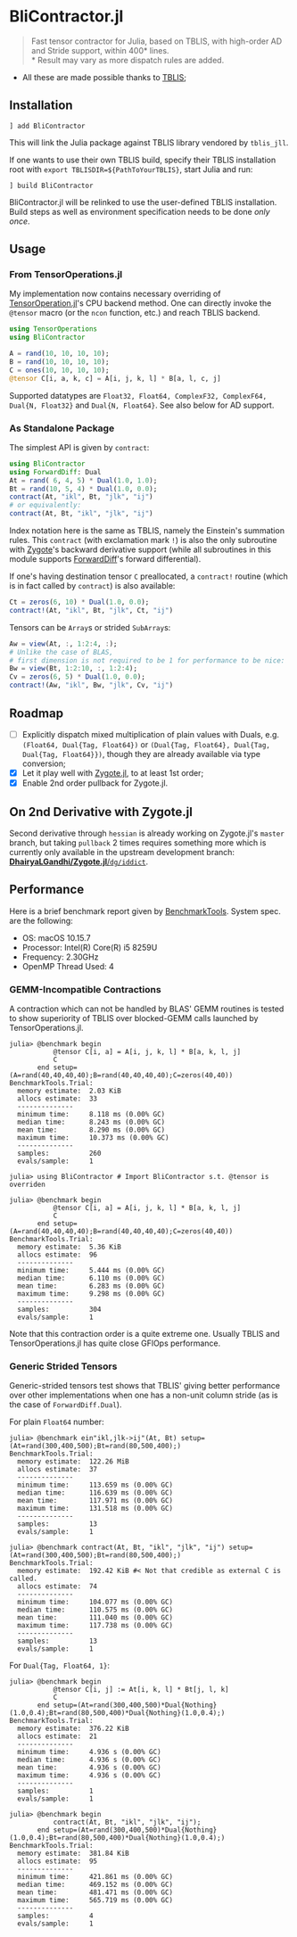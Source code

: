 # BliContractor.jl

> Fast tensor contractor for Julia, based on TBLIS, with high-order AD and Stride support, within 400* lines. <br />
> \* Result may vary as more dispatch rules are added.

- All these are made possible thanks to [TBLIS](https://github.com/devinamatthews/tblis);

## Installation

```
] add BliContractor
```
This will link the Julia package against TBLIS library vendored by `tblis_jll`.

If one wants to use their own TBLIS build, specify their TBLIS installation root
 with `export TBLISDIR=${PathToYourTBLIS}`, start Julia and run:
```
] build BliContractor
```
BliContractor.jl will be relinked to use the user-defined TBLIS installation.
Build steps as well as environment specification needs to be done *only once*.

## Usage

### From TensorOperations.jl

My implementation now contains necessary overriding of [TensorOperation.jl](https://github.com/Jutho/TensorOperations.jl)'s CPU backend method. One can directly invoke the `@tensor` macro (or the `ncon` function, etc.) and reach TBLIS backend.

```julia
using TensorOperations
using BliContractor

A = rand(10, 10, 10, 10);
B = rand(10, 10, 10, 10);
C = ones(10, 10, 10, 10);
@tensor C[i, a, k, c] = A[i, j, k, l] * B[a, l, c, j]
```

Supported datatypes are `Float32, Float64, ComplexF32, ComplexF64, Dual{N, Float32}` and `Dual{N, Float64}`. See also below for AD support.

### As Standalone Package

The simplest API is given by `contract`:
```julia
using BliContractor
using ForwardDiff: Dual
At = rand( 6, 4, 5) * Dual(1.0, 1.0);
Bt = rand(10, 5, 4) * Dual(1.0, 0.0);
contract(At, "ikl", Bt, "jlk", "ij")
# or equivalently:
contract(At, Bt, "ikl", "jlk", "ij")
```
Index notation here is the same as TBLIS, namely the Einstein's summation rules. This `contract` (with exclamation mark `!`) is also the only subroutine with [Zygote](https://github.com/FluxML/Zygote.jl)'s backward derivative support (while all subroutines in this module supports [ForwardDiff](https://github.com/JuliaDiff/ForwardDiff.jl)'s forward differential).

If one's having destination tensor `C` preallocated, a `contract!` routine (which is
 in fact called by `contract`) is also available:

```julia
Ct = zeros(6, 10) * Dual(1.0, 0.0);
contract!(At, "ikl", Bt, "jlk", Ct, "ij")
```

Tensors can be `Array`s or strided `SubArray`s:
```julia
Aw = view(At, :, 1:2:4, :);
# Unlike the case of BLAS,
# first dimension is not required to be 1 for performance to be nice:
Bw = view(Bt, 1:2:10, :, 1:2:4);
Cv = zeros(6, 5) * Dual(1.0, 0.0);
contract!(Aw, "ikl", Bw, "jlk", Cv, "ij")
```

## Roadmap

- [ ] Explicitly dispatch mixed multiplication of plain values with Duals, e.g. `(Float64, Dual{Tag, Float64})` or `(Dual{Tag, Float64}, Dual{Tag, Dual{Tag, Float64}})`, though they are already available via type conversion;
- [x] Let it play well with [Zygote.jl](https://github.com/FluxML/Zygote.jl), to at least 1st order;
- [x] Enable 2nd order pullback for Zygote.jl.

## On 2nd Derivative with Zygote.jl
Second derivative through `hessian` is already working on Zygote.jl's `master` branch, but taking `pullback` 2 times requires something more which is currently only available in the upstream development branch:
[**DhairyaLGandhi/Zygote.jl**/`dg/iddict`](https://github.com/DhairyaLGandhi/Zygote.jl/tree/dg/iddict).

## Performance

Here is a brief benchmark report given by [BenchmarkTools](https://github.com/JuliaCI/BenchmarkTools.jl). System spec. are the following:

- OS: macOS 10.15.7
- Processor: Intel(R) Core(R) i5 8259U
- Frequency: 2.30GHz
- OpenMP Thread Used: 4

### GEMM-Incompatible Contractions

A contraction which can not be handled by BLAS' GEMM routines is tested to show superiority of TBLIS over blocked-GEMM calls launched by TensorOperations.jl.

```
julia> @benchmark begin
           @tensor C[i, a] = A[i, j, k, l] * B[a, k, l, j]
           C
       end setup=(A=rand(40,40,40,40);B=rand(40,40,40,40);C=zeros(40,40))
BenchmarkTools.Trial: 
  memory estimate:  2.03 KiB
  allocs estimate:  33
  --------------
  minimum time:     8.118 ms (0.00% GC)
  median time:      8.243 ms (0.00% GC)
  mean time:        8.290 ms (0.00% GC)
  maximum time:     10.373 ms (0.00% GC)
  --------------
  samples:          260
  evals/sample:     1
  
julia> using BliContractor # Import BliContractor s.t. @tensor is overriden
  
julia> @benchmark begin
           @tensor C[i, a] = A[i, j, k, l] * B[a, k, l, j]
           C
       end setup=(A=rand(40,40,40,40);B=rand(40,40,40,40);C=zeros(40,40))
BenchmarkTools.Trial: 
  memory estimate:  5.36 KiB
  allocs estimate:  96
  --------------
  minimum time:     5.444 ms (0.00% GC)
  median time:      6.110 ms (0.00% GC)
  mean time:        6.283 ms (0.00% GC)
  maximum time:     9.298 ms (0.00% GC)
  --------------
  samples:          304
  evals/sample:     1
```
Note that this contraction order is a quite extreme one. Usually TBLIS and TensorOperations.jl has quite close GFlOps performance.

### Generic Strided Tensors

Generic-strided tensors test shows that TBLIS' giving better performance over other implementations when one has a non-unit column stride (as is the case of `ForwardDiff.Dual`).

For plain `Float64` number:
```
julia> @benchmark ein"ikl,jlk->ij"(At, Bt) setup=(At=rand(300,400,500);Bt=rand(80,500,400);)
BenchmarkTools.Trial: 
  memory estimate:  122.26 MiB
  allocs estimate:  37
  --------------
  minimum time:     113.659 ms (0.00% GC)
  median time:      116.639 ms (0.00% GC)
  mean time:        117.971 ms (0.00% GC)
  maximum time:     131.518 ms (0.00% GC)
  --------------
  samples:          13
  evals/sample:     1

julia> @benchmark contract(At, Bt, "ikl", "jlk", "ij") setup=(At=rand(300,400,500);Bt=rand(80,500,400);)
BenchmarkTools.Trial: 
  memory estimate:  192.42 KiB #< Not that credible as external C is called.
  allocs estimate:  74
  --------------
  minimum time:     104.077 ms (0.00% GC)
  median time:      110.575 ms (0.00% GC)
  mean time:        111.040 ms (0.00% GC)
  maximum time:     117.738 ms (0.00% GC)
  --------------
  samples:          13
  evals/sample:     1
```

For `Dual{Tag, Float64, 1}`:
```
julia> @benchmark begin
           @tensor C[i, j] := At[i, k, l] * Bt[j, l, k]
           C
       end setup=(At=rand(300,400,500)*Dual{Nothing}(1.0,0.4);Bt=rand(80,500,400)*Dual{Nothing}(1.0,0.4);)
BenchmarkTools.Trial: 
  memory estimate:  376.22 KiB
  allocs estimate:  21
  --------------
  minimum time:     4.936 s (0.00% GC)
  median time:      4.936 s (0.00% GC)
  mean time:        4.936 s (0.00% GC)
  maximum time:     4.936 s (0.00% GC)
  --------------
  samples:          1
  evals/sample:     1

julia> @benchmark begin
           contract(At, Bt, "ikl", "jlk", "ij");
       end setup=(At=rand(300,400,500)*Dual{Nothing}(1.0,0.4);Bt=rand(80,500,400)*Dual{Nothing}(1.0,0.4);)
BenchmarkTools.Trial: 
  memory estimate:  381.84 KiB
  allocs estimate:  95
  --------------
  minimum time:     421.861 ms (0.00% GC)
  median time:      469.152 ms (0.00% GC)
  mean time:        481.471 ms (0.00% GC)
  maximum time:     565.719 ms (0.00% GC)
  --------------
  samples:          4
  evals/sample:     1
```
